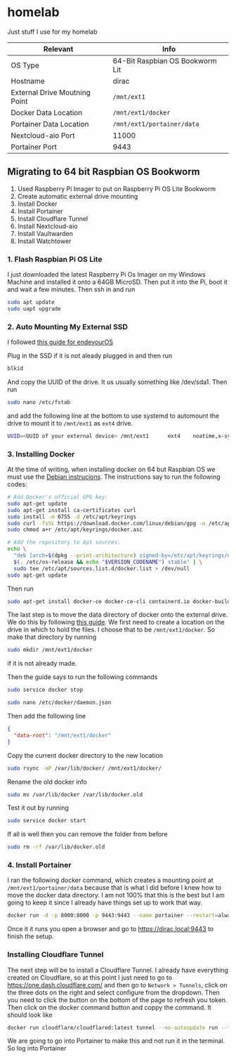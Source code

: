# homelab
Just stuff I use for my homelab

| Relevant | Info |
| --- | --- |
| OS Type| 64-Bit Raspbian OS Bookworm Lit|
| Hostname| dirac |
| External Drive Moutning Point| `/mnt/ext1`|
| Docker Data Location| `/mnt/ext1/docker`|
| Portainer Data Location| `/mnt/ext1/portainer/data`|
| Nextcloud-aio Port | 11000 |
| Portainer Port | 9443|


## Migrating to 64 bit Raspbian OS Bookworm

1. Used Raspberry Pi Imager to put on Raspberry Pi OS Lite Bookworm
2. Create automatic external drive mounting
3. Install Docker
4. Install Portainer
5. Install Cloudflare Tunnel
6. Install Nextcloud-aio
7. Install Vaultwarden
8. Install Watchtower


### 1. Flash Raspbian Pi OS Lite
I just downloaded the latest Raspberry Pi Os Imager on my Windows Machine and installed it onto a 64GB MicroSD. Then put it into the Pi, boot it and wait a few minutes. Then ssh in and run 

```bash
sudo apt update
sudo uapt upgrade
```

### 2. Auto Mounting My External SSD
I followed [this guide for endevourOS](https://forum.endeavouros.com/t/tutorial-how-to-permanently-mount-external-internal-drives-in-linux/18688)

Plug in the SSD if it is not aleady plugged in and then run
```bash
blkid
```
And copy the UUID of the drive. It us usually something like /dev/sda1. Then run

```bash
sudo nano /etc/fstab
```
and add the following line at the bottom to use systemd to automount the drive to mount it to `/mnt/ext1` as `ext4` drive.
```bash
UUID=<UUID of your external device> /mnt/ext1      ext4    noatime,x-systemd.automount,x-systemd.device-timeout=10,x-systemd.idle-timeout=1min 0 2
```

### 3. Installing Docker
At the time of writing, when installing docker on 64 but Raspbian OS we must use the [Debian instrucions](https://docs.docker.com/engine/install/debian/). The instructions say to run the following codes:

```bash
# Add Docker's official GPG key:
sudo apt-get update
sudo apt-get install ca-certificates curl
sudo install -m 0755 -d /etc/apt/keyrings
sudo curl -fsSL https://download.docker.com/linux/debian/gpg -o /etc/apt/keyrings/docker.asc
sudo chmod a+r /etc/apt/keyrings/docker.asc

# Add the repository to Apt sources:
echo \
  "deb [arch=$(dpkg --print-architecture) signed-by=/etc/apt/keyrings/docker.asc] https://download.docker.com/linux/debian \
  $(. /etc/os-release && echo "$VERSION_CODENAME") stable" | \
  sudo tee /etc/apt/sources.list.d/docker.list > /dev/null
sudo apt-get update
```
Then run

``` bash
sudo apt-get install docker-ce docker-ce-cli containerd.io docker-buildx-plugin docker-compose-plugin
```

The last step is to move the data directory of docker onto the external drive. We do this by following [this guide](https://www.guguweb.com/2019/02/07/how-to-move-docker-data-directory-to-another-location-on-ubuntu/). We first need to create a location on the drive in which to hold the files. I choose that to be `/mnt/ext1/docker`. So make that directory by running

```bash
sudo mkdir /mnt/ext1/docker
```
if it is not already made.

Then the guide says to run the following commands
```bash
sudo service docker stop
```
```bash
sudo nano /etc/docker/daemon.json
```
Then add the following line
```json
{
  "data-root": "/mnt/ext1/docker"
}
```
Copy the current docker directory to the new location

```bash
sudo rsync -aP /var/lib/docker/ /mnt/ext1/docker/
```
Rename the old docker info
```bash
sudo mv /var/lib/docker /var/lib/docker.old
```
Test it out by running
```bash
sudo service docker start
```
If all is well then you can remove the folder from before
```bash
sudo rm -rf /var/lib/docker.old
```
### 4. Install Portainer
I ran the following docker command, which creates a mounting point at `/mnt/ext1/portainer/data` because that is what I did before I knew how to move the docker data directory. I am not 100% that this is the best but I am going to keep it since I already have things set up to work that way.

```bash
docker run -d -p 8000:8000 -p 9443:9443 --name portainer --restart=always -v /var/run/docker.sock:/var/run/docker.sock -v /mnt/ext1/portainer/data:/data portainer/portainer-ce:2.21.1
```

Once it it runs you open a browser and go to https://dirac.local:9443 to finish the setup.

### Installing Cloudflare Tunnel
The next step will be to install a Cloudflare Tunnel. I already have everything created on Cloudflare, so at this point I just need to go to https://one.dash.cloudflare.com/ and then go to `Network > Tunnels`, click on the three dots on the right and select configure from the dropdown. Then you need to click the button on the bottom of the page to refresh you token. Then click on the docker command button and coppy the command. It should look like

```bash
docker run cloudflare/cloudflared:latest tunnel --no-autoupdate run --token <tokenID>
```
We are going to go into Portainer to make this and not run it in the terminal. So log into Portainer
